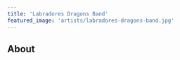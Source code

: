```yaml
---
title: 'Labradores Dragons Band'
featured_image: 'artists/labradores-dragons-band.jpg'
---
```


## About


